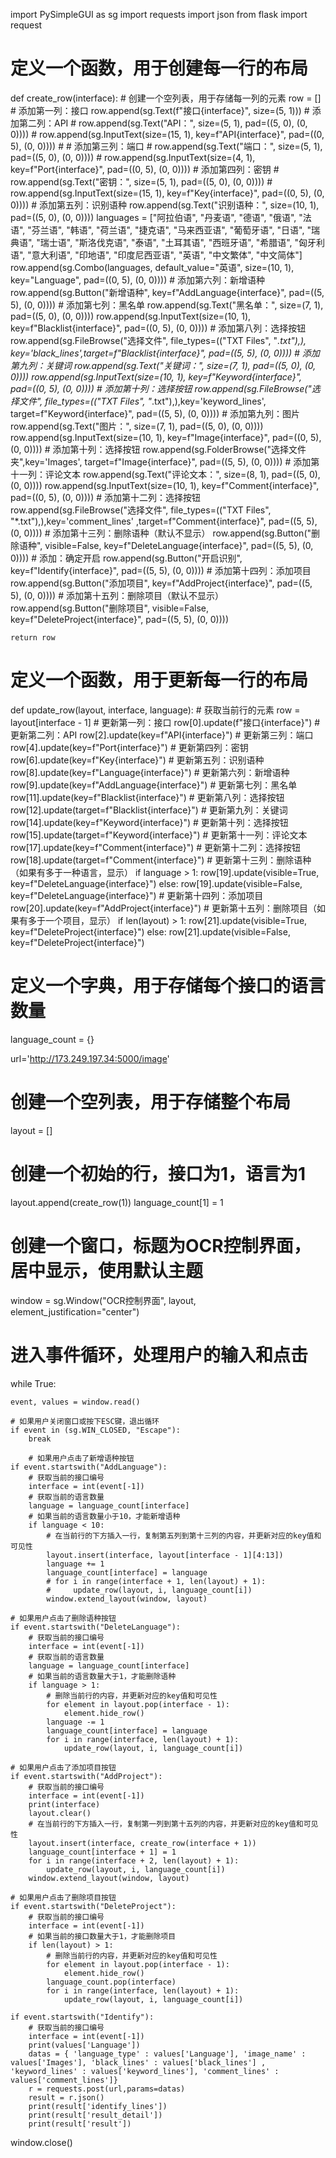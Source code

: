 import PySimpleGUI as sg
import requests
import json
from flask import request

# 定义一个函数，用于创建每一行的布局
def create_row(interface):
    # 创建一个空列表，用于存储每一列的元素
    row = []
    # 添加第一列：接口
    row.append(sg.Text(f"接口{interface}", size=(5, 1)))
    # 添加第二列：API
    # row.append(sg.Text("API：", size=(5, 1), pad=((5, 0), (0, 0))))
    # row.append(sg.InputText(size=(15, 1), key=f"API{interface}", pad=((0, 5), (0, 0))))
    # # 添加第三列：端口
    # row.append(sg.Text("端口：", size=(5, 1), pad=((5, 0), (0, 0))))
    # row.append(sg.InputText(size=(4, 1), key=f"Port{interface}", pad=((0, 5), (0, 0))))
    # 添加第四列：密钥
    # row.append(sg.Text("密钥：", size=(5, 1), pad=((5, 0), (0, 0))))
    # row.append(sg.InputText(size=(15, 1), key=f"Key{interface}", pad=((0, 5), (0, 0))))
    # 添加第五列：识别语种
    row.append(sg.Text("识别语种：", size=(10, 1), pad=((5, 0), (0, 0))))
    languages = ["阿拉伯语", "丹麦语", "德语", "俄语", "法语", "芬兰语", "韩语", "荷兰语", "捷克语", "马来西亚语", "葡萄牙语", "日语", "瑞典语", "瑞士语", "斯洛伐克语", "泰语", "土耳其语", "西班牙语", "希腊语", "匈牙利语", "意大利语", "印地语", "印度尼西亚语", "英语", "中文繁体", "中文简体"]
    row.append(sg.Combo(languages, default_value="英语", size=(10, 1), key="Language", pad=((0, 5), (0, 0))))
    # 添加第六列：新增语种
    row.append(sg.Button("新增语种", key=f"AddLanguage{interface}", pad=((5, 5), (0, 0))))
    # 添加第七列：黑名单
    row.append(sg.Text("黑名单：", size=(7, 1), pad=((5, 0), (0, 0))))
    row.append(sg.InputText(size=(10, 1), key=f"Blacklist{interface}", pad=((0, 5), (0, 0))))
    # 添加第八列：选择按钮
    row.append(sg.FileBrowse("选择文件", file_types=(("TXT Files", "*.txt"),), key='black_lines',target=f"Blacklist{interface}",
                             pad=((5, 5), (0, 0))))
    # 添加第九列：关键词
    row.append(sg.Text("关键词：", size=(7, 1), pad=((5, 0), (0, 0))))
    row.append(sg.InputText(size=(10, 1), key=f"Keyword{interface}", pad=((0, 5), (0, 0))))
    # 添加第十列：选择按钮
    row.append(sg.FileBrowse("选择文件", file_types=(("TXT Files", "*.txt"),),key='keyword_lines', target=f"Keyword{interface}",
                             pad=((5, 5), (0, 0))))
    # 添加第九列：图片
    row.append(sg.Text("图片：", size=(7, 1), pad=((5, 0), (0, 0))))
    row.append(sg.InputText(size=(10, 1), key=f"Image{interface}", pad=((0, 5), (0, 0))))
    # 添加第十列：选择按钮
    row.append(sg.FolderBrowse("选择文件夹",key='Images', target=f"Image{interface}",
                             pad=((5, 5), (0, 0))))
    # 添加第十一列：评论文本
    row.append(sg.Text("评论文本：", size=(8, 1), pad=((5, 0), (0, 0))))
    row.append(sg.InputText(size=(10, 1), key=f"Comment{interface}", pad=((0, 5), (0, 0))))
    # 添加第十二列：选择按钮
    row.append(sg.FileBrowse("选择文件", file_types=(("TXT Files", "*.txt"),),key='comment_lines' ,target=f"Comment{interface}",
                             pad=((5, 5), (0, 0))))
    # 添加第十三列：删除语种（默认不显示）
    row.append(sg.Button("删除语种", visible=False, key=f"DeleteLanguage{interface}", pad=((5, 5), (0, 0))))
    # 添加：确定开启
    row.append(sg.Button("开启识别", key=f"Identify{interface}", pad=((5, 5), (0, 0))))
    # 添加第十四列：添加项目
    row.append(sg.Button("添加项目", key=f"AddProject{interface}", pad=((5, 5), (0, 0))))
    # 添加第十五列：删除项目（默认不显示）
    row.append(sg.Button("删除项目", visible=False, key=f"DeleteProject{interface}", pad=((5, 5), (0, 0))))

    return row


# 定义一个函数，用于更新每一行的布局
def update_row(layout, interface, language):
    # 获取当前行的元素
    row = layout[interface - 1]
    # 更新第一列：接口
    row[0].update(f"接口{interface}")
    # 更新第二列：API
    row[2].update(key=f"API{interface}")
    # 更新第三列：端口
    row[4].update(key=f"Port{interface}")
    # 更新第四列：密钥
    row[6].update(key=f"Key{interface}")
    # 更新第五列：识别语种
    row[8].update(key=f"Language{interface}")
    # 更新第六列：新增语种
    row[9].update(key=f"AddLanguage{interface}")
    # 更新第七列：黑名单
    row[11].update(key=f"Blacklist{interface}")
    # 更新第八列：选择按钮
    row[12].update(target=f"Blacklist{interface}")
    # 更新第九列：关键词
    row[14].update(key=f"Keyword{interface}")
    # 更新第十列：选择按钮
    row[15].update(target=f"Keyword{interface}")
    # 更新第十一列：评论文本
    row[17].update(key=f"Comment{interface}")
    # 更新第十二列：选择按钮
    row[18].update(target=f"Comment{interface}")
    # 更新第十三列：删除语种（如果有多于一种语言，显示）
    if language > 1:
        row[19].update(visible=True, key=f"DeleteLanguage{interface}")
    else:
        row[19].update(visible=False, key=f"DeleteLanguage{interface}")
    # 更新第十四列：添加项目
    row[20].update(key=f"AddProject{interface}")
    # 更新第十五列：删除项目（如果有多于一个项目，显示）
    if len(layout) > 1:
        row[21].update(visible=True, key=f"DeleteProject{interface}")
    else:
        row[21].update(visible=False, key=f"DeleteProject{interface}")


# 定义一个字典，用于存储每个接口的语言数量
language_count = {}

url='http://173.249.197.34:5000/image'

# 创建一个空列表，用于存储整个布局
layout = []

# 创建一个初始的行，接口为1，语言为1
layout.append(create_row(1))
language_count[1] = 1

# 创建一个窗口，标题为OCR控制界面，居中显示，使用默认主题
window = sg.Window("OCR控制界面", layout, element_justification="center")

# 进入事件循环，处理用户的输入和点击
while True:

    event, values = window.read()

    # 如果用户关闭窗口或按下ESC键，退出循环
    if event in (sg.WIN_CLOSED, "Escape"):
        break

        # 如果用户点击了新增语种按钮
    if event.startswith("AddLanguage"):
        # 获取当前的接口编号
        interface = int(event[-1])
        # 获取当前的语言数量
        language = language_count[interface]
        # 如果当前的语言数量小于10，才能新增语种
        if language < 10:
            # 在当前行的下方插入一行，复制第五列到第十三列的内容，并更新对应的key值和可见性
            layout.insert(interface, layout[interface - 1][4:13])
            language += 1
            language_count[interface] = language
            # for i in range(interface + 1, len(layout) + 1):
            #     update_row(layout, i, language_count[i])
            window.extend_layout(window, layout)

    # 如果用户点击了删除语种按钮
    if event.startswith("DeleteLanguage"):
        # 获取当前的接口编号
        interface = int(event[-1])
        # 获取当前的语言数量
        language = language_count[interface]
        # 如果当前的语言数量大于1，才能删除语种
        if language > 1:
            # 删除当前行的内容，并更新对应的key值和可见性
            for element in layout.pop(interface - 1):
                element.hide_row()
            language -= 1
            language_count[interface] = language
            for i in range(interface, len(layout) + 1):
                update_row(layout, i, language_count[i])

    # 如果用户点击了添加项目按钮
    if event.startswith("AddProject"):
        # 获取当前的接口编号
        interface = int(event[-1])
        print(interface)
        layout.clear()
        # 在当前行的下方插入一行，复制第一列到第十五列的内容，并更新对应的key值和可见性
        layout.insert(interface, create_row(interface + 1))
        language_count[interface + 1] = 1
        for i in range(interface + 2, len(layout) + 1):
            update_row(layout, i, language_count[i])
        window.extend_layout(window, layout)

    # 如果用户点击了删除项目按钮
    if event.startswith("DeleteProject"):
        # 获取当前的接口编号
        interface = int(event[-1])
        # 如果当前的接口数量大于1，才能删除项目
        if len(layout) > 1:
            # 删除当前行的内容，并更新对应的key值和可见性
            for element in layout.pop(interface - 1):
                element.hide_row()
            language_count.pop(interface)
            for i in range(interface, len(layout) + 1):
                update_row(layout, i, language_count[i])

    if event.startswith("Identify"):
        # 获取当前的接口编号
        interface = int(event[-1])
        print(values['Language'])
        datas = { 'language_type' : values['Language'], 'image_name' : values['Images'], 'black_lines' : values['black_lines'] , 'keyword_lines' : values['keyword_lines'], 'comment_lines' : values['comment_lines']}
        r = requests.post(url,params=datas)
        result = r.json()
        print(result['identify_lines'])
        print(result['result_detail'])
        print(result['result'])
window.close()
